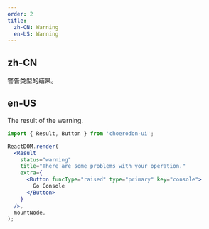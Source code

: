 ```yaml
---
order: 2
title:
  zh-CN: Warning
  en-US: Warning
---
```


## zh-CN

警告类型的结果。

## en-US

The result of the warning.

```jsx
import { Result, Button } from 'choerodon-ui';

ReactDOM.render(
  <Result
    status="warning"
    title="There are some problems with your operation."
    extra={
      <Button funcType="raised" type="primary" key="console">
        Go Console
      </Button>
    }
  />,
  mountNode,
);
```

